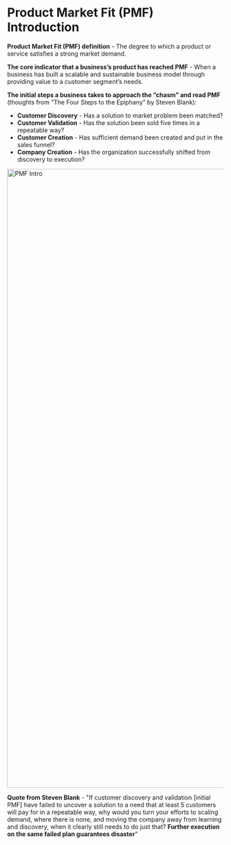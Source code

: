 # Product Market Fit (PMF) Introduction

**Product Market Fit (PMF) definition** - The degree to which a product or service satisfies a strong market demand.

**The core indicator that a business’s product has reached PMF** - When a business has built a scalable and sustainable business model through providing value to a customer segment’s needs.

**The initial steps a business takes to approach the “chasm” and read PMF** (thoughts from ”The Four Steps to the Epiphany” by Steven Blank):
- **Customer Discovery** - Has a solution to market problem been matched?
- **Customer Validation** - Has the solution been sold five times in a repeatable way?
- **Customer Creation** - Has sufficient demand been created and put in the sales funnel?
- **Company Creation** - Has the organization successfully shifted from discovery to execution?

<img width="1440" alt="PMF Intro" src="https://github.com/enokcollective/engineerkit/blob/7678cff02b76908b99ce1327e4d807bd51794816/assets/pmf-intro-01.png">

**Quote from Steven Blank** - "If customer discovery and validation [initial PMF] have failed to uncover a solution to a need that at least 5 customers will pay for in a repeatable way, why would you turn your efforts to scaling demand, where there is none, and moving the company away from learning and discovery, when it clearly still needs to do just that? **Further execution on the same failed plan guarantees disaster**"
